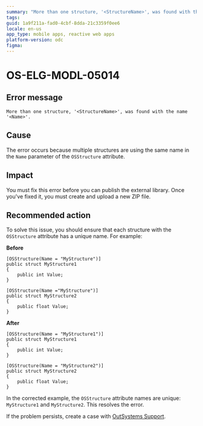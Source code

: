 ```yaml
---
summary: "More than one structure, '<StructureName>', was found with the name '<Name>'."
tags:
guid: 1a9f211a-fad0-4cbf-8dda-21c3359f0ee6
locale: en-us
app_type: mobile apps, reactive web apps
platform-version: odc
figma:
---
```


# OS-ELG-MODL-05014

## Error message

`More than one structure, '<StructureName>', was found with the name '<Name>'.`

## Cause

The error occurs because multiple structures are using the same name in the `Name` parameter of the `OSStructure` attribute.

## Impact

You must fix this error before you can publish the external library. Once you've fixed it, you must create and upload a new ZIP file.

## Recommended action

To solve this issue, you should ensure that each structure with the `OSStructure` attribute has a unique name. For example:

**Before**

    [OSStructure(Name = "MyStructure")]
    public struct MyStructure1
    {
        public int Value;
    }

    [OSStructure(Name ="MyStructure")]
    public struct MyStructure2
    {
        public float Value;
    }

**After**

    [OSStructure(Name = "MyStructure1")]
    public struct MyStructure1
    {
        public int Value;
    }

    [OSStructure(Name = "MyStructure2")]
    public struct MyStructure2
    {
        public float Value;
    }


In the corrected example, the `OSStructure` attribute names are unique: `MyStructure1` and `MyStructure2`. This resolves the error.

If the problem persists, create a case with [OutSystems Support](https://www.outsystems.com/support/portal/open-support-case?ErrorCode=OS-ELG-MODL-05014).
